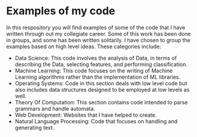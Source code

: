 # Examples of my code

In this respository you will find examples of some of the code that I have written through out my collegiate career. Some of this work has been done in groups, and some has been written solitarily. I have chosen to group the examples based on high level ideas. These categories include:

* Data Science: This code involves the analysis of Data, in terms of describing the Data, selecting features, and performing classification.
* Machine Learning: This code focuses on the writing of Machine Learning algorithms rather than the implementation of ML libraries.
* Operating Systems: Code in this section deals with low level code but also includes data structures designed to be employed at low levels as well.
* Theory Of Computation: This section contains code intended to parse grammars and handle automata. 
* Web Development: Websites that I have helped to create.
* Natural Language Processing: Code that focuses on handling and generating text.


